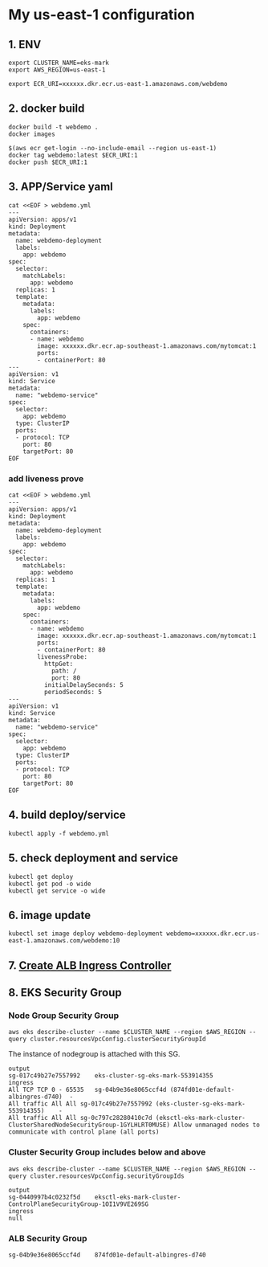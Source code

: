 # My us-east-1 configuration

## 1. ENV
```
export CLUSTER_NAME=eks-mark
export AWS_REGION=us-east-1

export ECR_URI=xxxxxx.dkr.ecr.us-east-1.amazonaws.com/webdemo

```
## 2. docker build
```
docker build -t webdemo .
docker images

$(aws ecr get-login --no-include-email --region us-east-1)
docker tag webdemo:latest $ECR_URI:1
docker push $ECR_URI:1
```

## 3. APP/Service yaml
```
cat <<EOF > webdemo.yml
---
apiVersion: apps/v1
kind: Deployment
metadata:
  name: webdemo-deployment
  labels:
    app: webdemo
spec:
  selector:
    matchLabels:
      app: webdemo
  replicas: 1
  template:
    metadata:
      labels:
        app: webdemo
    spec:
      containers:
      - name: webdemo
        image: xxxxxx.dkr.ecr.ap-southeast-1.amazonaws.com/mytomcat:1
        ports:
        - containerPort: 80
---
apiVersion: v1
kind: Service
metadata:
  name: "webdemo-service"
spec:
  selector:
    app: webdemo
  type: ClusterIP
  ports:
  - protocol: TCP
    port: 80
    targetPort: 80
EOF
```
### add liveness prove
```
cat <<EOF > webdemo.yml
---
apiVersion: apps/v1
kind: Deployment
metadata:
  name: webdemo-deployment
  labels:
    app: webdemo
spec:
  selector:
    matchLabels:
      app: webdemo
  replicas: 1
  template:
    metadata:
      labels:
        app: webdemo
    spec:
      containers:
      - name: webdemo
        image: xxxxxx.dkr.ecr.ap-southeast-1.amazonaws.com/mytomcat:1
        ports:
        - containerPort: 80
        livenessProbe:
          httpGet:
            path: /
            port: 80
          initialDelaySeconds: 5
          periodSeconds: 5
---
apiVersion: v1
kind: Service
metadata:
  name: "webdemo-service"
spec:
  selector:
    app: webdemo
  type: ClusterIP
  ports:
  - protocol: TCP
    port: 80
    targetPort: 80
EOF
```

## 4. build deploy/service
```
kubectl apply -f webdemo.yml
```

## 5. check deployment and service
```
kubectl get deploy
kubectl get pod -o wide
kubectl get service -o wide

```
## 6. image update
```
kubectl set image deploy webdemo-deployment webdemo=xxxxxx.dkr.ecr.us-east-1.amazonaws.com/webdemo:10
```

## 7. [Create ALB Ingress Controller](create-alb.md)

## 8. EKS Security Group
### Node Group Security Group
```
aws eks describe-cluster --name $CLUSTER_NAME --region $AWS_REGION --query cluster.resourcesVpcConfig.clusterSecurityGroupId
```
The instance of nodegroup is attached with this SG.
```
output
sg-017c49b27e7557992	eks-cluster-sg-eks-mark-553914355
ingress
All TCP	TCP	0 - 65535	sg-04b9e36e8065ccf4d (874fd01e-default-albingres-d740)	-
All traffic	All	All	sg-017c49b27e7557992 (eks-cluster-sg-eks-mark-553914355)	-
All traffic	All	All	sg-0c797c28280410c7d (eksctl-eks-mark-cluster-ClusterSharedNodeSecurityGroup-1GYLHLRT0MUSE)	Allow unmanaged nodes to communicate with control plane (all ports)
```
### Cluster Security Group includes below and above
```
aws eks describe-cluster --name $CLUSTER_NAME --region $AWS_REGION --query cluster.resourcesVpcConfig.securityGroupIds
```
```
output
sg-0440997b4c0232f5d	eksctl-eks-mark-cluster-ControlPlaneSecurityGroup-1OI1V9VE269SG
ingress
null
```
### ALB Security Group
```
sg-04b9e36e8065ccf4d	874fd01e-default-albingres-d740
```




